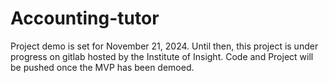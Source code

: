 # Accounting-tutor

Project demo is set for November 21, 2024. Until then, this project is under progress on gitlab hosted by the Institute of Insight. Code and Project will be pushed once the MVP has been demoed.
